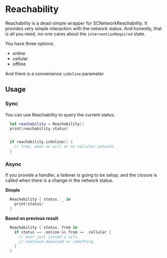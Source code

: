 # Reachability

Reachability is a dead-simple wrapper for SCNetworkReachability.
It provides very simple interaction with the network status. And
honestly, that is all you need, no-one cares about the 
`interventionRequired` state.

You have three options:
- online
- cellular
- offline

And there is a convenience `isOnline` parameter.

## Usage

### Sync

You can use Reachability to query the current status.

```swift
  let reachability = Reachability()
  print(reachability.status)


  if reachability.isOnline() {
    // True, when on wifi or on cellular network.
  }
```


### Async

If you provide a handler, a listener is going to be setup, and the  closure
is called when there is a change in the network status.

**Simple**

```swift
  Reachability { status, _ in
    print(status)
  }
```

**Based on previous result**

```swift
  Reachability { status, from in
    if status == .online && from == .cellular {
      // User just joined a wifi.
      // Continue download or something.
    }
  }
```